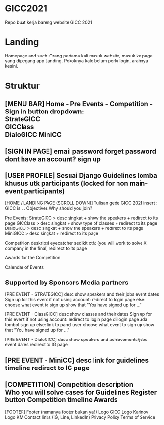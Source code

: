 # GICC2021
Repo buat kerja bareng website GICC 2021

# Landing
Homepage and such. Orang pertama kali masuk website, masuk ke page yang dipegang app Landing. Pokoknya kalo belum perlu login, arahnya kesini.

# Struktur
[MENU BAR]
Home - Pre Events - Competition - Sign in button
        dropdown:   
	StrateGICC   
	GICClass     
	DialoGICC
	MiniCC
------------------------
[SIGN IN PAGE]
email
password
forget password
dont have an account? sign up
------------------------
[USER PROFILE]
Sesuai Django
Guidelines lomba khusus utk participants (locked for non main-event participants)
------------------------
[HOME / LANDING PAGE (SCROLL DOWN)]
Tulisan gede GICC 2021
insert :	GICC is ...
		Objectives
		Why should you join?

Pre Events:	StrateGICC > desc singkat + show the speakers + redirect to its page
		GICClass > desc singkat + show type of classes + redirect to its page
		DialoGICC > desc singkat + show the speakers + redirect to its page
		MiniGICC > desc singkat + redirect to its page

Competition
	deskripsi
	eyecatcher sedikit
	 cth: (you will work to solve X company in the final)
	redirect to its page

Awards for the Competition

Calendar of Events

Supported by
Sponsors
Media partners
------------------------
[PRE EVENT - STRATEGICC]
desc
show speakers and their jobs
event dates
Sign up for this event
	if not using account:
		redirect to login page
	else:
		choose what event to sign up
		show that "You have signed up for ..."

[PRE EVENT - ClassGICC]
desc
show classes and their dates
Sign up for this event
	if not using account:
		redirect to login page
		di login page ada tombol sign up
	else:
		link to panel user
		choose what event to sign up
		show that "You have signed up for ..."

[PRE EVENT - DialoGICC]
desc
show speakers and achievements/jobs
event dates
redirect to IG page

[PRE EVENT - MiniCC]
desc
link for guidelines
timeline
redirect to IG page
------------------------
[COMPETITION]
Competition description		
Who you will solve cases for
Guidelines
Register button
Competition timeline
Awards
------------------------
[FOOTER]
Footer (namanya footer bukan ya?)
	Logo GICC
	Logo Karinov
	Logo KM	
	Contact links (IG, Line, LinkedIn)
	Privacy Policy
	Terms of Service
